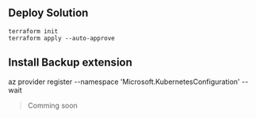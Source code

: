 ## Deploy Solution 

``` shell
terraform init
terraform apply --auto-approve
```

## Install Backup extension

az provider register --namespace 'Microsoft.KubernetesConfiguration' --wait 

> Comming soon